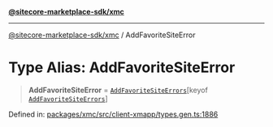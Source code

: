 [**@sitecore-marketplace-sdk/xmc**](../README.md)

***

[@sitecore-marketplace-sdk/xmc](../README.md) / AddFavoriteSiteError

# Type Alias: AddFavoriteSiteError

> **AddFavoriteSiteError** = [`AddFavoriteSiteErrors`](AddFavoriteSiteErrors.md)\[keyof [`AddFavoriteSiteErrors`](AddFavoriteSiteErrors.md)\]

Defined in: [packages/xmc/src/client-xmapp/types.gen.ts:1886](https://github.com/Sitecore/sitecore-marketplace-sdk/blob/e87783cce9f115393973a45e109d17b99bf1df7e/packages/xmc/src/client-xmapp/types.gen.ts#L1886)

